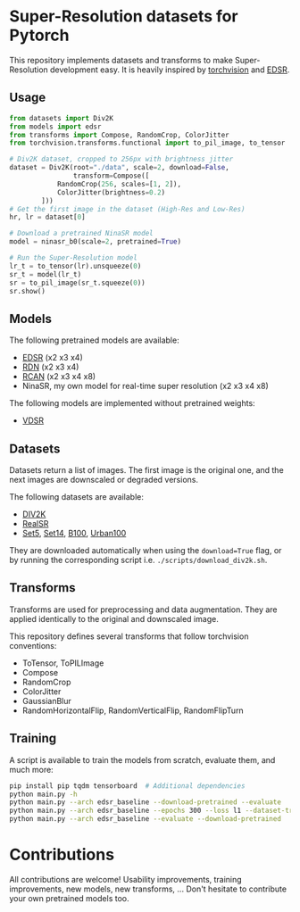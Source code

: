 # Super-Resolution datasets for Pytorch

This repository implements datasets and transforms to make Super-Resolution development easy.
It is heavily inspired by [torchvision](https://github.com/pytorch/vision) and [EDSR](https://github.com/zhouhuanxiang/EDSR-PyTorch).



## Usage

```python
from datasets import Div2K
from models import edsr
from transforms import Compose, RandomCrop, ColorJitter
from torchvision.transforms.functional import to_pil_image, to_tensor

# Div2K dataset, cropped to 256px with brightness jitter
dataset = Div2K(root="./data", scale=2, download=False,
                transform=Compose([
		    RandomCrop(256, scales=[1, 2]),
		    ColorJitter(brightness=0.2)
		]))
# Get the first image in the dataset (High-Res and Low-Res)
hr, lr = dataset[0]

# Download a pretrained NinaSR model
model = ninasr_b0(scale=2, pretrained=True)

# Run the Super-Resolution model
lr_t = to_tensor(lr).unsqueeze(0)
sr_t = model(lr_t)
sr = to_pil_image(sr_t.squeeze(0))
sr.show()
```



## Models

The following pretrained models are available:
* [EDSR](https://arxiv.org/abs/1707.02921) (x2 x3 x4)
* [RDN](https://arxiv.org/abs/1802.08797) (x2 x3 x4)
* [RCAN](https://arxiv.org/abs/1807.02758) (x2 x3 x4 x8)
* NinaSR, my own model for real-time super resolution (x2 x3 x4 x8)

The following models are implemented without pretrained weights:
* [VDSR](https://arxiv.org/abs/1511.04587)



## Datasets

Datasets return a list of images. The first image is the original one, and the next images are downscaled or degraded versions.

The following datasets are available:
* [DIV2K](https://data.vision.ee.ethz.ch/cvl/DIV2K/)
* [RealSR](https://github.com/csjcai/RealSR)
* [Set5](http://people.rennes.inria.fr/Aline.Roumy/results/SR_BMVC12.html), [Set14](https://paperswithcode.com/dataset/set14), [B100](https://www2.eecs.berkeley.edu/Research/Projects/CS/vision/bsds/), [Urban100](https://paperswithcode.com/dataset/urban100)

They are downloaded automatically when using the `download=True` flag, or by running the corresponding script i.e. `./scripts/download_div2k.sh`.



## Transforms

Transforms are used for preprocessing and data augmentation. They are applied identically to the original and downscaled image.

This repository defines several transforms that follow torchvision conventions:
* ToTensor, ToPILImage
* Compose
* RandomCrop
* ColorJitter
* GaussianBlur
* RandomHorizontalFlip, RandomVerticalFlip, RandomFlipTurn



## Training

A script is available to train the models from scratch, evaluate them, and much more:
```bash
pip install pip tqdm tensorboard  # Additional dependencies
python main.py -h
python main.py --arch edsr_baseline --download-pretrained --evaluate
python main.py --arch edsr_baseline --epochs 300 --loss l1 --dataset-train div2k_bicubic
python main.py --arch edsr_baseline --evaluate --download-pretrained
```



# Contributions

All contributions are welcome! Usability improvements, training improvements, new models, new transforms, ...
Don't hesitate to contribute your own pretrained models too.
